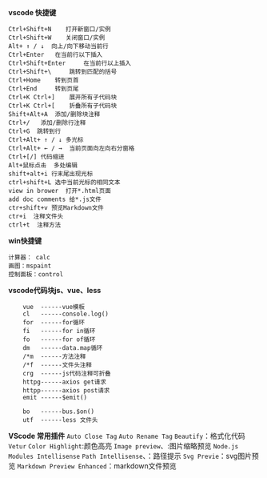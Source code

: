 **vscode 快捷键**
```
Ctrl+Shift+N	打开新窗口/实例
Ctrl+Shift+W	关闭窗口/实例
Alt+ ↑ / ↓	向上/向下移动当前行
Ctrl+Enter	 在当前行以下插入
Ctrl+Shift+Enter	 在当前行以上插入
Ctrl+Shift+\	 跳转到匹配的括号
Ctrl+Home	 转到页首
Ctrl+End	 转到页尾
Ctrl+K Ctrl+]	 展开所有子代码块
Ctrl+K Ctrl+[	 折叠所有子代码块
Shift+Alt+A	 添加/删除块注释
Ctrl+/	 添加/删除行注释
Ctrl+G	跳转到行
Ctrl+Alt+ ↑ / ↓ 多光标
Ctrl+Alt+ ← / →  当前页面向左向右分窗格
Ctrl+[/] 代码缩进
Alt+鼠标点击  多处编辑
shift+alt+i 行末尾出现光标
ctrl+shift+L 选中当前光标的相同文本
view in brower  打开*.html页面
add doc comments 给*.js文件
ctr+shift+v 预览Markdown文件
ctr+i  注释文件头
ctrl+t  注释方法
```
**win快捷键**
```
计算器： calc
画图：mspaint
控制面板：control
```
**vscode代码块js、vue、less**
```
    vue  ------vue模板
    cl   ------console.log()
    for  ------for循环
    fi   ------for in循环
    fo   ------for of循环
    dm   ------data.map循环
    /*m  ------方法注释
    /*f  ------文件头注释
    crg  ------js代码注释可折叠
    httpg------axios get请求
    httpp------axios post请求
    emit ------$emit()

    bo   ------bus.$on()
    utf  ------less 文件头
```
**VScode 常用插件**
 `Auto Close Tag`
 `Auto Rename Tag`
 `Beautify`：格式化代码
 `Vetur`
 `Color Highlight`:颜色高亮
 `Image preview`、:图片缩略预览
 `Node.js Modules Intellisense`
 `Path Intellisense`、：路径提示
 `Svg Previe`：svg图片预览
 `Markdown Preview Enhanced`：markdown文件预览
 